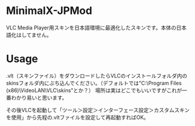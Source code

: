 # MinimalX-JPMod
VLC Media Player用スキンを日本語環境に最適化したスキンです。本体の日本語化はしてません。

# Usage
.vlt（スキンファイル）をダウンロードしたらVLCのインストールフォルダ内のskinsフォルダ内にぶち込んでください。（デフォルトでは"C:\Program Files (x86)\VideoLAN\VLC\skins"とか？）
場所は実はどこでもいいですがこれが一番わかり易いと思います。

その後VLCを起動して「ツール＞設定＞インターフェース設定＞カスタムスキンを使用」から先程の.vltファイルを設定して再起動すればOK。
